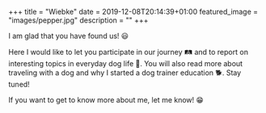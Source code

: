 +++
title =  "Wiebke"
date = 2019-12-08T20:14:39+01:00
featured_image = "images/pepper.jpg"
description = ""
+++

I am glad that you have found us! 😃

Here I would like to let you participate in our journey 🛤️ and to report on interesting topics in everyday dog life 🐶. You will also read more about traveling with a dog and why I started a dog trainer education 🐕. Stay tuned!


If you want to get to know more about me, let me know! 😁
